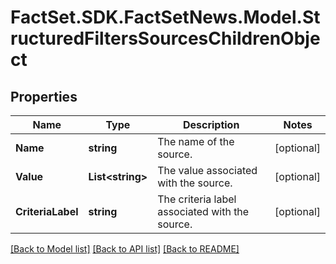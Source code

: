 # FactSet.SDK.FactSetNews.Model.StructuredFiltersSourcesChildrenObject

## Properties

Name | Type | Description | Notes
------------ | ------------- | ------------- | -------------
**Name** | **string** | The name of the source. | [optional] 
**Value** | **List&lt;string&gt;** | The value associated with the source. | [optional] 
**CriteriaLabel** | **string** | The criteria label associated with the source. | [optional] 

[[Back to Model list]](../README.md#documentation-for-models) [[Back to API list]](../README.md#documentation-for-api-endpoints) [[Back to README]](../README.md)

